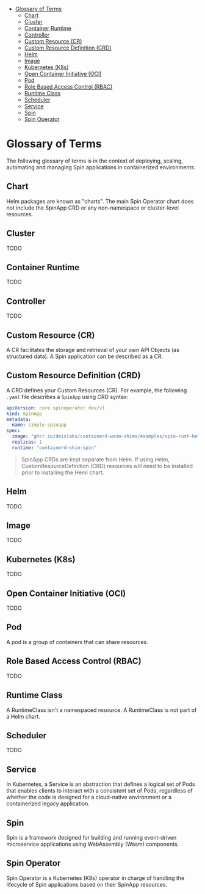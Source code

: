 - [Glossary of Terms](#glossary-of-terms)
  - [Chart](#chart)
  - [Cluster](#cluster)
  - [Container Runtime](#container-runtime)
  - [Controller](#controller)
  - [Custom Resource (CR)](#custom-resource-cr)
  - [Custom Resource Definition (CRD)](#custom-resource-definition-crd)
  - [Helm](#helm)
  - [Image](#image)
  - [Kubernetes (K8s)](#kubernetes-k8s)
  - [Open Container Initiative (OCI)](#open-container-initiative-oci)
  - [Pod](#pod)
  - [Role Based Access Control (RBAC)](#role-based-access-control-rbac)
  - [Runtime Class](#runtime-class)
  - [Scheduler](#scheduler)
  - [Service](#service)
  - [Spin](#spin)
  - [Spin Operator](#spin-operator)

# Glossary of Terms

The following glossary of terms is in the context of deploying, scaling, automating and managing Spin applications in containerized environments.

## Chart

Helm packages are known as "charts". The main Spin Operator chart does not include the SpinApp CRD or any non-namespace or cluster-level resources.

## Cluster

TODO

## Container Runtime

TODO

## Controller

TODO

## Custom Resource (CR)

A CR facilitates the storage and retrieval of your own API Objects (as structured data). A Spin application can be described as a CR.

## Custom Resource Definition (CRD)

A CRD defines your Custom Resources (CR). For example, the following `.yaml` file describes a `SpinApp` using CRD syntax:

```yaml
apiVersion: core.spinoperator.dev/v1
kind: SpinApp
metadata:
  name: simple-spinapp
spec:
  image: "ghcr.io/deislabs/containerd-wasm-shims/examples/spin-rust-hello:v0.10.0"
  replicas: 1
  runtime: "containerd-shim-spin"
```

> SpinApp CRDs are kept separate from Helm. If using Helm, CustomResourceDefinition (CRD) resources will need to be installed prior to installing the Heml chart.

## Helm

TODO

## Image

TODO

## Kubernetes (K8s)

TODO

## Open Container Initiative (OCI)

TODO

## Pod

A pod is a group of containers that can share resources.

## Role Based Access Control (RBAC)

TODO

## Runtime Class

A RuntimeClass isn't a namespaced resource. A RuntimeClass is not part of a Helm chart.

## Scheduler

TODO

## Service

In Kubernetes, a Service is an abstraction that defines a logical set of Pods that enables clients to interact with a consistent set of Pods, regardless of whether the code is designed for a cloud-native environment or a containerized legacy application.

## Spin

Spin is a framework designed for building and running event-driven microservice applications using WebAssembly (Wasm) components.

## Spin Operator

Spin Operator is a Kubernetes (K8s) operator in charge of handling the lifecycle of Spin applications based on their SpinApp resources.
